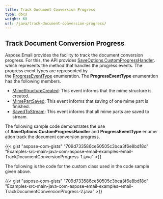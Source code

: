 ```yaml
---
title: Track Document Conversion Progress
type: docs
weight: 60
url: /java/track-document-conversion-progress/
---
```


## **Track Document Conversion Progress**

Aspose.Email provides the facility to track the document conversion progress. For this, the API provides [SaveOptions.CustomProgressHandler](https://reference.aspose.com/email/java/com.aspose.email/saveoptions/#getCustomProgressHandler--). which represents the method that handles the progress events. The progress event types are represented by the [ProgressEventType](https://reference.aspose.com/email/java/com.aspose.email/progresseventtype/) enumeration. The **ProgressEventType** enumeration has the following members.

- [MimeStructureCreated](https://reference.aspose.com/email/java/com.aspose.email/progresseventtype/#MimeStructureCreated): This event informs that the mime structure is created.
- [MimePartSaved](https://reference.aspose.com/email/java/com.aspose.email/progresseventtype/#MimePartSaved): This event informs that saving of one mime part is finished.
- [SavedToStream](https://reference.aspose.com/email/java/com.aspose.email/progresseventtype/#SavedToStream): This event informs that all mime parts are saved to stream.

The following sample code demonstrates the use of **SaveOptions.CustomProgressHandler** and **ProgressEventType** enumeration track the document conversion progress.

{{< gist "aspose-com-gists" "709d733586ce50505c3bca3f6e8bd18d" "Examples-src-main-java-com-aspose-email-examples-email-TrackDocumentConversionProgress-1.java" >}}

The following is the code for the custom class used in the code sample given above.

{{< gist "aspose-com-gists" "709d733586ce50505c3bca3f6e8bd18d" "Examples-src-main-java-com-aspose-email-examples-email-TrackDocumentConversionProgress-2.java" >}}
